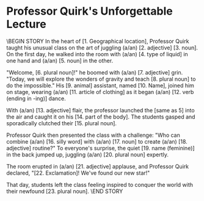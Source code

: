 # Professor Quirk's Unforgettable Lecture

\\BEGIN STORY
In the heart of [1. Geographical location], Professor Quirk taught his unusual class on the art of juggling (a/an) [2. adjective] [3. noun]. On the first day, he walked into the room with (a/an) [4. type of liquid] in one hand and (a/an) [5. noun] in the other. 

"Welcome, [6. plural noun]!" he boomed with (a/an) [7. adjective] grin. "Today, we will explore the wonders of gravity and teach [8. plural noun] to do the impossible." His [9. animal] assistant, named [10. Name], joined him on stage, wearing (a/an) [11. article of clothing] as it began (a/an) [12. verb (ending in -ing)] dance.

With (a/an) [13. adjective] flair, the professor launched the [same as 5] into the air and caught it on his [14. part of the body]. The students gasped and sporadically clutched their [15. plural noun].

Professor Quirk then presented the class with a challenge: "Who can combine (a/an) [16. silly word] with (a/an) [17. noun] to create (a/an) [18. adjective] routine?" To everyone's surprise, the quiet [19. name (feminine)] in the back jumped up, juggling (a/an) [20. plural noun] expertly.

The room erupted in (a/an) [21. adjective] applause, and Professor Quirk declared, "[22. Exclamation]! We've found our new star!" 

That day, students left the class feeling inspired to conquer the world with their newfound [23. plural noun].
\\END STORY